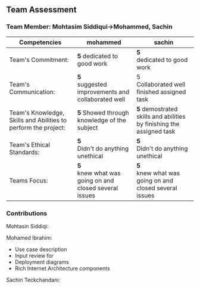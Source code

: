 ## Team Assessment

### Team Member: Mohtasim Siddiqui->Mohammed, Sachin
Competencies|mohammed |sachin|
-|-|-
Team's Commitment:|**5** dedicated to good work <br> |**5** <br> dedicated to good work  |
Team's Communication:|**5** <br> suggested improvements and collaborated well |5 <br> Collaborated well finished assigned task |
Team's Knowledge, Skills and Abilities to perform the project:|**5** Showed through knowledge of the subject |**5** demostrated skills and abilities by finishing the assigned task|
Team's Ethical Standards: |**5** <br> Didn't do anything unethical |**5** <br> Didn't do anything unethical |
Teams Focus:| **5** <br> knew what was going on and closed several issues| **5** <br> knew what was going on and closed several issues |


### Contributions

Mohtasin Siddiqi:

Mohamed Ibrahim: 
* Use case description
* Input review for
* Deployment diagrams
* Rich Internet Architecture components

Sachin Teckchandani:
